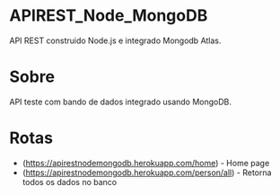# APIREST_Node_MongoDB
API REST construido Node.js e integrado Mongodb Atlas.

# Sobre
API teste com bando de dados integrado usando MongoDB.


# Rotas
- (https://apirestnodemongodb.herokuapp.com/home) - Home page
- (https://apirestnodemongodb.herokuapp.com/person/all) - Retorna todos os dados no banco

